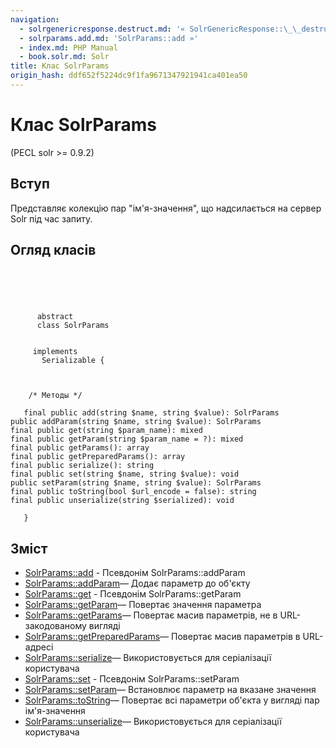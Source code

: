```yaml
---
navigation:
  - solrgenericresponse.destruct.md: '« SolrGenericResponse::\_\_destruct'
  - solrparams.add.md: 'SolrParams::add »'
  - index.md: PHP Manual
  - book.solr.md: Solr
title: Клас SolrParams
origin_hash: ddf652f5224dc9f1fa9671347921941ca401ea50
---
```

# Клас SolrParams

(PECL solr >= 0.9.2)

## Вступ

Представляє колекцію пар "ім'я-значення", що надсилається на сервер Solr під час запиту.

## Огляд класів

```classsynopsis



    
     
      abstract
      class SolrParams
     

     implements 
       Serializable {



    /* Методы */
    
   final public add(string $name, string $value): SolrParams
public addParam(string $name, string $value): SolrParams
final public get(string $param_name): mixed
final public getParam(string $param_name = ?): mixed
final public getParams(): array
final public getPreparedParams(): array
final public serialize(): string
final public set(string $name, string $value): void
public setParam(string $name, string $value): SolrParams
final public toString(bool $url_encode = false): string
final public unserialize(string $serialized): void

   }
```

## Зміст

-   [SolrParams::add](solrparams.add.md) \- Псевдонім SolrParams::addParam
-   [SolrParams::addParam](solrparams.addparam.md)— Додає параметр до об'єкту
-   [SolrParams::get](solrparams.get.md) \- Псевдонім SolrParams::getParam
-   [SolrParams::getParam](solrparams.getparam.md)— Повертає значення параметра
-   [SolrParams::getParams](solrparams.getparams.md)— Повертає масив параметрів, не в URL-закодованому вигляді
-   [SolrParams::getPreparedParams](solrparams.getpreparedparams.md)— Повертає масив параметрів в URL-адресі
-   [SolrParams::serialize](solrparams.serialize.md)— Використовується для серіалізації користувача
-   [SolrParams::set](solrparams.set.md) \- Псевдонім SolrParams::setParam
-   [SolrParams::setParam](solrparams.setparam.md)— Встановлює параметр на вказане значення
-   [SolrParams::toString](solrparams.tostring.md)— Повертає всі параметри об'єкта у вигляді пар ім'я-значення
-   [SolrParams::unserialize](solrparams.unserialize.md)— Використовується для серіалізації користувача
